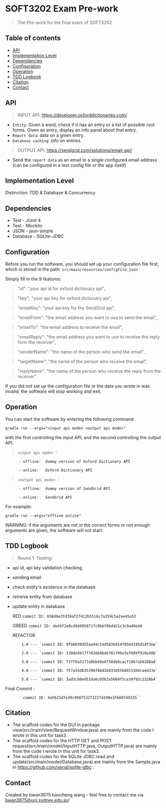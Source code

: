 # SOFT3202 Exam Pre-work
> The Pre-work for the final exam of SOFT3202

## Table of contents
* [API](#api)
* [Implementation Level](#implementation-level)
* [Dependencies](#dependencies)
* [Configuration](#configuration)
* [Operation](#operation)
* [TDD Logbook](#tdd-logbook)
* [Citation](#citation)
* [Contact](#contact)

## API
> INPUT API: https://developer.oxforddictionaries.com/ 
  * `Entity`: Given a word, check if it has an entry or a list of possible root forms. Given an entry, display an info
    panel about that entry.
  * `Report data`: data on a given entry.
  * `Database caching`: info on entries. 
> OUTPUT API: https://sendgrid.com/solutions/email-api/
  * Send the `report data` as an email to a single configured email address (can be configured in a text config file or
the app itself) 

## Implementation Level
Distinction: TDD & Database & Concurrency

## Dependencies
* Test - JUnit 4
* Test - Mockito
* JSON - json-simple
* Database - SQLIte-JDBC

## Configuration
Before you run the software, you should set up your configuration file first, which is stored in the path: `src/main/resources/configFile.json`

Simply fill in the 9 features:

 > "id": "your api id for oxford dictionary api",
  
 > "key": "your api key for oxford dictionary api",
  
 > "emailKey": "your api key for the SendGrid api",
  
 > "emailFrom": "the email address you want to use to send the email",
  
 > "emailTo": "the email address to receive the email",
  
 > "emailReply": "the email address you want to use to receive the reply form the receiver",
  
 > "senderName": "the name of the person who send the email",
  
 > "targetName": "the name of the person who receive the email",
  
 > "replyName": "the name of the person who receive the reply from the receiver"

If you did not set up the configuration file or the data you wrote in was invalid, the software will stop working and exit.

## Operation

You can start the software by entering the following command:

   `gradle run --args="<input api mode> <output api mode>"`
  
with the first controlling the input API, and the second controlling the output API. 

> `<input api mode> `:

          - offline:  dummy version of Oxford Dictionary API
          
          - online:   Oxford Dictionary API
          
> `<output api mode> `:

          - offline:  dummy version of SendGrid API
          
          - online:   SendGrid API

For example:

`gradle run --args="offline online"`

WARNING: if the arguments are not in the correct forms or not enough arguments are given, the software will not start.



## TDD Logbook
  > Round 1: 
  Testing:
  * api id, api key validation checking
  * sending email
  * check entity's existence in the database
  * retreive entity from database
  * update entity in database
  
      RED      `commit ID: 658d6e3fd39af27412b5516c7a359c5a2ae45a52`
      
      GREED    `commit ID: ded3f2e8cd84995871fc9bbf8bd421c3c9a40e4d`
      
      REFACTOR 
      
            1.0 --- `commit ID: 9fbb030d55aa94c54d5836d14f8584195d1df3ee`

            2.0 --- `commit ID: 130de9417f7826696de781f06e3ef089f910e48b`
            
            3.0 --- `commit ID: f3776a3177a0bb49e8f58db8cacf10b7a56288a8`
            
            4.0 --- `commit ID: 757a55db35398f08d1b033d5568651560ca4d33e`
            
            5.0 --- `commit ID: 3ad3cb0ed51da6c0562a5669f5ce39f92c2328b4`
            
   Final Commit : 
   
           `commit ID: 4e5615d7e30c9907532f322f4290e3fb80749335`
            
## Citation
* The scaffold codes for the GUI in package view(src/main/view/RequestWindow.java) are mainly from the code I wrote in this unit for task3.
* The scaffold codes for the HTTP GET and POST request(src/main/model/InputHTTP.java, OutputHTTP.java) are mainly from the code I wrote in this unit for task3.
* The scaffold codes for the SQLite JDBC read and update(src/main/model/Database.java) are mainly from the Sample.java in https://github.com/xerial/sqlite-jdbc .

## Contact
Created by bwan3675 baocheng wang - feel free to contact me via bwan3675@uni.sydney.edu.au!
